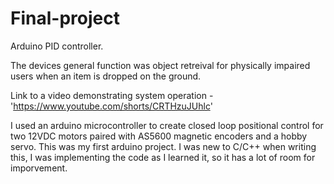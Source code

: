 # Final-project 
Arduino PID controller.


The devices general function was object retreival for physically impaired users when an item is dropped on the ground.


Link to a video demonstrating system operation - 'https://www.youtube.com/shorts/CRTHzuJUhlc'


I used an arduino microcontroller to create closed loop positional control for two 12VDC motors paired with AS5600 magnetic encoders and a hobby servo.
This was my first arduino project. I was new to C/C++ when writing this, I was implementing the code as I learned it, so it has a lot of room for imporvement.


